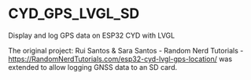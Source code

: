 # CYD_GPS_LVGL_SD
Display and log GPS data on ESP32 CYD with LVGL

The original project:
Rui Santos & Sara Santos - Random Nerd Tutorials - https://RandomNerdTutorials.com/esp32-cyd-lvgl-gps-location/
was extended to allow logging GNSS data to an SD card.

